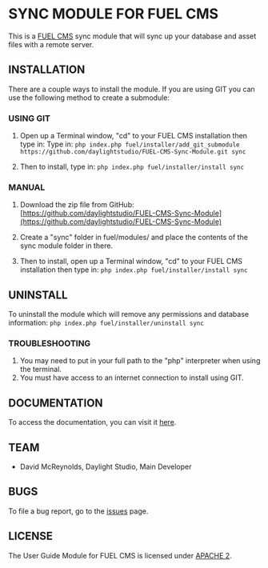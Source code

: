 # SYNC MODULE FOR FUEL CMS
This is a [FUEL CMS](http://www.getfuelcms.com) sync module that will sync up your database and asset files with a remote server.

## INSTALLATION
There are a couple ways to install the module. If you are using GIT you can use the following method
to create a submodule:

### USING GIT
1. Open up a Terminal window, "cd" to your FUEL CMS installation then type in: 
Type in:
``php index.php fuel/installer/add_git_submodule https://github.com/daylightstudio/FUEL-CMS-Sync-Module.git sync``

2. Then to install, type in:
``php index.php fuel/installer/install sync``


### MANUAL
1. Download the zip file from GitHub:
[https://github.com/daylightstudio/FUEL-CMS-Sync-Module](https://github.com/daylightstudio/FUEL-CMS-Sync-Module)

2. Create a "sync" folder in fuel/modules/ and place the contents of the sync module folder in there.

3. Then to install, open up a Terminal window, "cd" to your FUEL CMS installation then type in:
``php index.php fuel/installer/install sync``

## UNINSTALL

To uninstall the module which will remove any permissions and database information:
``php index.php fuel/installer/uninstall sync``

### TROUBLESHOOTING
1. You may need to put in your full path to the "php" interpreter when using the terminal.
2. You must have access to an internet connection to install using GIT.


## DOCUMENTATION
To access the documentation, you can visit it [here](http://docs.getfuelcms.com/modules/sync).

## TEAM
* David McReynolds, Daylight Studio, Main Developer

## BUGS
To file a bug report, go to the [issues](https://github.com/daylightstudio/FUEL-CMS-Sync-Module/issues) page.

## LICENSE
The User Guide Module for FUEL CMS is licensed under [APACHE 2](http://www.apache.org/licenses/LICENSE-2.0).
